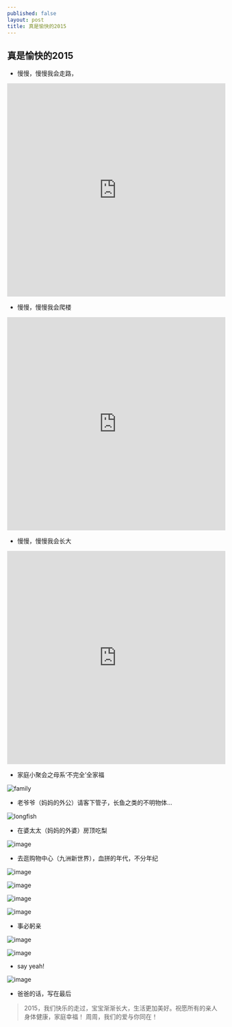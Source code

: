 ```yaml
---
published: false
layout: post
title: 真是愉快的2015
---
```


## 真是愉快的2015

- 慢慢，慢慢我会走路，

<iframe height="498" width="510" src="http://player.youku.com/embed/XMTQzNTM2ODg5Mg" frameborder="0" allowfullscreen="1"> </iframe>

- 慢慢，慢慢我会爬楼

<iframe height="498" width="510" src="http://player.youku.com/embed/XMTQzNTM5MzY5Ng" frameborder="0" allowfullscreen="1"> </iframe>

- 慢慢，慢慢我会长大

<iframe height="498" width="510" src="http://player.youku.com/embed/XMTQzNTM5NjkxNg" frameborder="0" allowfullscreen="1"> </iframe>

- 家庭小聚会之母系‘不完全’全家福

![family](http://pic.yupoo.com/moxigan/Feb9oHSA/medish.jpg)

- 老爷爷（妈妈的外公）请客下管子，长鱼之类的不明物体...

![longfish](http://pic.yupoo.com/moxigan/Febbn0nS/medish.jpg)

- 在婆太太（妈妈的外婆）房顶吃梨

![image](http://pic.yupoo.com/moxigan/Febbim3u/medish.jpg)

- 去逛购物中心（九洲新世界），血拼的年代，不分年纪

![image](http://pic.yupoo.com/moxigan/Feb9ZSCW/medish.jpg)

![image](http://pic.yupoo.com/moxigan/Feba5Tsg/medish.jpg)

![image](http://pic.yupoo.com/moxigan/Febal2IP/medish.jpg)

![image](http://pic.yupoo.com/moxigan/Febaj7IK/medish.jpg)

- 事必躬亲

![image](http://pic.yupoo.com/moxigan/FebaE4kL/medish.jpg)

![image](http://pic.yupoo.com/moxigan/FebaxUie/medish.jpg)

- say yeah!

![image](http://pic.yupoo.com/moxigan/Feb8AuOf/medish.jpg)

- 爸爸的话，写在最后

> 2015，我们快乐的走过，宝宝渐渐长大，生活更加美好。祝愿所有的亲人身体健康，家庭幸福！
> 周周，我们的爱与你同在！







